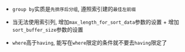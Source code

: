 - `group by`实质是`先排序后分组`, 遵照索引建的`最佳左前缀`

- 当无法使用索引列, 增加`max_length_for_sort_data`参数的设置 + 增加`sort_buffer_size`参数的设置
- `where`高于`having`, 能写在`where`限定的条件就不要去`having`限定了



